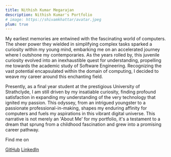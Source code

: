 ```yaml
---
title: Nithish Kumar Megarajan
description: Nithish Kumar's Portfolio
# image: https://shivamkhattar/avatar.jpeg
plum: true
---
```


My earliest memories are entwined with the fascinating world of computers. The sheer power they wielded in simplifying complex tasks sparked a curiosity within my young mind, embarking me on an accelerated journey where I outshone my contemporaries. As the years rolled by, this juvenile curiosity evolved into an inexhaustible quest for understanding, propelling me towards the academic study of Software Engineering. Recognizing the vast potential encapsulated within the domain of computing, I decided to weave my career around this enchanting field.

Presently, as a final year student at the prestigious University of Strathclyde, I am still driven by my insatiable curiosity, finding profound satisfaction in expanding my understanding of the very technology that ignited my passion. This odyssey, from an intrigued youngster to a passionate professional-in-making, shapes my enduring affinity for computers and fuels my aspirations in this vibrant digital universe. This narrative is not merely an 'About Me' for my portfolio, it's a testament to a dream that sprung from a childhood fascination and grew into a promising career pathway.

Find me on

<p flex="~ gap-3 wrap" class="mt--2!">
  <a href="https://github.com/NithishK5" target="_blank"><span op75 i-simple-icons-github /> GitHub</a>
  <a href="https://www.linkedin.com/in/nithish-kumar-megarajan-2a17b31b4/" target="_blank"><span op75 i-simple-icons-linkedin/> LinkedIn</a>
</p>
